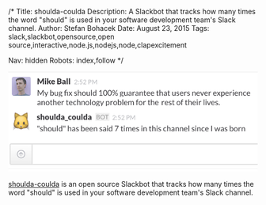 /*
Title: shoulda-coulda
Description: A Slackbot that tracks how many times the word "should" is used in your software development team's Slack channel.
Author: Stefan Bohacek
Date: August 23, 2015
Tags: slack,slackbot,opensource,open source,interactive,node.js,nodejs,node,clapexcitement

Nav: hidden
Robots: index,follow
*/

[![](/content/bots/slackbots/images/shoulda-coulda.png)](https://github.com/mdb/shoulda-coulda)

[shoulda-coulda](https://github.com/mdb/shoulda-coulda) is an open source Slackbot that tracks how many times the word "should" is used in your software development team's Slack channel.